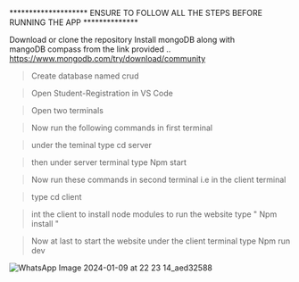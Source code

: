 ******************** ENSURE TO FOLLOW ALL THE STEPS BEFORE RUNNING THE APP **************

Download or clone the repository
Install mongoDB along with mangoDB compass from the link provided ..
https://www.mongodb.com/try/download/community

>Create database named crud

>Open Student-Registration in VS Code

>Open two terminals

>Now run the following commands in first terminal

 >under the  teminal type cd server
 
 >then under server terminal type Npm start

>Now run these commands in second terminal i.e in the client terminal

>type cd client

>int the client to install node modules to run the website type " Npm install "

>Now at last to start the website under the client terminal type Npm run dev


![WhatsApp Image 2024-01-09 at 22 23 14_aed32588](https://github.com/Sakuntala-Kumari/Student-Registration/assets/114383345/2e985f37-2c53-4f4e-ba87-088ea7fade83)
